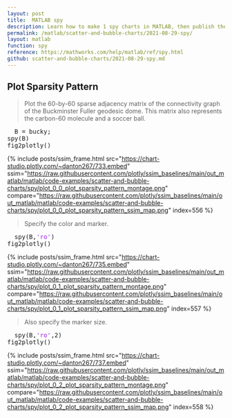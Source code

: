 ```yaml
---
layout: post
title:  MATLAB spy
description: Learn how to make 1 spy charts in MATLAB, then publish them to the Web with Plotly.
permalink: /matlab/scatter-and-bubble-charts/2021-08-29-spy/
layout: matlab
function: spy
reference: https://mathworks.com/help/matlab/ref/spy.html
github: scatter-and-bubble-charts/2021-08-29-spy.md
---
```


## Plot Sparsity Pattern

> Plot the 60-by-60 sparse adjacency matrix of the connectivity graph of the Buckminster Fuller geodesic dome. This matrix also represents the carbon-60 molecule and a soccer ball.

<pre class="mcode">
  B = bucky;
spy(B)
fig2plotly()
</pre>

{% include posts/ssim_frame.html 
  src="https://chart-studio.plotly.com/~danton267/733.embed" 
  ssim="https://raw.githubusercontent.com/plotly/ssim_baselines/main/out_matlab/matlab/code-examples/scatter-and-bubble-charts/spy/plot_0_0_plot_sparsity_pattern_montage.png" 
  compare="https://raw.githubusercontent.com/plotly/ssim_baselines/main/out_matlab/matlab/code-examples/scatter-and-bubble-charts/spy/plot_0_0_plot_sparsity_pattern_ssim_map.png" 
  index=556
%}

> Specify the color and marker.

<pre class="mcode">
  spy(B,<span style='color:#A020F0'>'ro'</span>)
fig2plotly()
</pre>

{% include posts/ssim_frame.html 
  src="https://chart-studio.plotly.com/~danton267/735.embed" 
  ssim="https://raw.githubusercontent.com/plotly/ssim_baselines/main/out_matlab/matlab/code-examples/scatter-and-bubble-charts/spy/plot_0_1_plot_sparsity_pattern_montage.png" 
  compare="https://raw.githubusercontent.com/plotly/ssim_baselines/main/out_matlab/matlab/code-examples/scatter-and-bubble-charts/spy/plot_0_1_plot_sparsity_pattern_ssim_map.png" 
  index=557
%}

> Also specify the marker size.

<pre class="mcode">
  spy(B,<span style='color:#A020F0'>'ro'</span>,2)
fig2plotly()
</pre>

{% include posts/ssim_frame.html 
  src="https://chart-studio.plotly.com/~danton267/737.embed" 
  ssim="https://raw.githubusercontent.com/plotly/ssim_baselines/main/out_matlab/matlab/code-examples/scatter-and-bubble-charts/spy/plot_0_2_plot_sparsity_pattern_montage.png" 
  compare="https://raw.githubusercontent.com/plotly/ssim_baselines/main/out_matlab/matlab/code-examples/scatter-and-bubble-charts/spy/plot_0_2_plot_sparsity_pattern_ssim_map.png" 
  index=558
%}



<!--------------------- EXAMPLE BREAK ------------------------->

